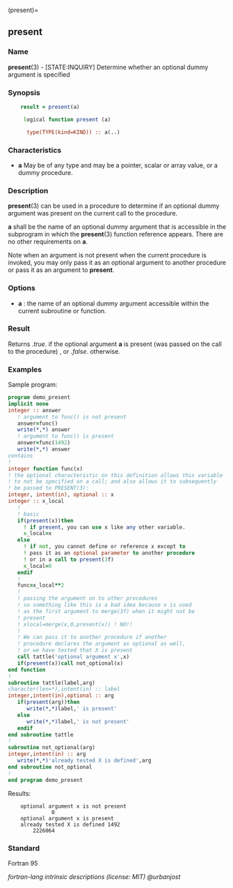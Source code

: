 (present)=
## present

### **Name**

**present**(3) - [STATE:INQUIRY\] Determine whether an optional dummy argument
is specified

### **Synopsis**

```fortran
    result = present(a)
```

```fortran
     logical function present (a)

      type(TYPE(kind=KIND)) :: a(..)
```

### **Characteristics**

- **a** May be of any type and may be a pointer, scalar or array value,
  or a dummy procedure.

### **Description**

**present**(3) can be used in a procedure to determine if an optional
dummy argument was present on the current call to the procedure.

**a** shall be the name of an optional dummy argument that is accessible
in the subprogram in which the **present**(3) function reference
appears. There are no other requirements on **a**.

Note when an argument is not present when the current procedure is
invoked, you may only pass it as an optional argument to another
procedure or pass it as an argument to **present**.

### **Options**

- **a**
  : the name of an optional dummy argument accessible within the current
  subroutine or function.

### **Result**

Returns _.true._ if the optional argument **a** is present (was passed
on the call to the procedure) , or _.false._ otherwise.

### **Examples**

Sample program:

```fortran
program demo_present
implicit none
integer :: answer
   ! argument to func() is not present
   answer=func()
   write(*,*) answer
   ! argument to func() is present
   answer=func(1492)
   write(*,*) answer
contains
!
integer function func(x)
! the optional characteristic on this definition allows this variable
! to not be specified on a call; and also allows it to subsequently
! be passed to PRESENT(3):
integer, intent(in), optional :: x
integer :: x_local
   !
   ! basic
   if(present(x))then
     ! if present, you can use x like any other variable.
     x_local=x
   else
     ! if not, you cannot define or reference x except to
     ! pass it as an optional parameter to another procedure
     ! or in a call to present(3f)
     x_local=0
   endif
   !
   func=x_local**2
   !
   ! passing the argument on to other procedures
   ! so something like this is a bad idea because x is used
   ! as the first argument to merge(3f) when it might not be
   ! present
   ! xlocal=merge(x,0,present(x)) ! NO!!
   !
   ! We can pass it to another procedure if another
   ! procedure declares the argument as optional as well,
   ! or we have tested that X is present
   call tattle('optional argument x',x)
   if(present(x))call not_optional(x)
end function
!
subroutine tattle(label,arg)
character(len=*),intent(in) :: label
integer,intent(in),optional :: arg
   if(present(arg))then
      write(*,*)label,' is present'
   else
      write(*,*)label,' is not present'
   endif
end subroutine tattle
!
subroutine not_optional(arg)
integer,intent(in) :: arg
   write(*,*)'already tested X is defined',arg
end subroutine not_optional
!
end program demo_present
```

Results:

```text
    optional argument x is not present
              0
    optional argument x is present
    already tested X is defined 1492
        2226064
```

### **Standard**

Fortran 95

_fortran-lang intrinsic descriptions (license: MIT) \@urbanjost_
